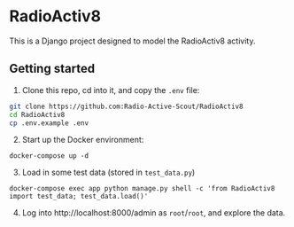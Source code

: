 # RadioActiv8

This is a Django project designed to model the RadioActiv8 activity.

## Getting started

1. Clone this repo, cd into it, and copy the `.env` file:

```sh
git clone https://github.com:Radio-Active-Scout/RadioActiv8
cd RadioActiv8
cp .env.example .env
```

2. Start up the Docker environment:

```
docker-compose up -d
```

3. Load in some test data (stored in `test_data.py`)

```
docker-compose exec app python manage.py shell -c 'from RadioActiv8 import test_data; test_data.load()'
```

4. Log into http://localhost:8000/admin as `root`/`root`, and explore the data.
